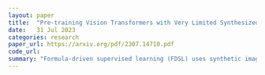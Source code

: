 ```yaml
---
layout: paper
title:  "Pre-training Vision Transformers with Very Limited Synthesized Images"
date:   31 Jul 2023
categories: research
paper_url: https://arxiv.org/pdf/2307.14710.pdf
code_url: 
summary: "Formula-driven supervised learning (FDSL) uses synthetic images from mathematical formulas, like fractals, for pre-training vision transformers, demonstrating competitive performance on various downstream tasks. This study proposes that generating different instances within the same category in FDSL acts as data augmentation. Given this perspective, a one-instance fractal database (OFDB) is developed where only a single image per category is present. Despite OFDB's significantly smaller size of 21k images compared to ImageNet-21k's 14M comparable or superior results are obtaine to models pre-trained on ImageNet-21k in ImageNet-1k fine-tuning."
---
```


